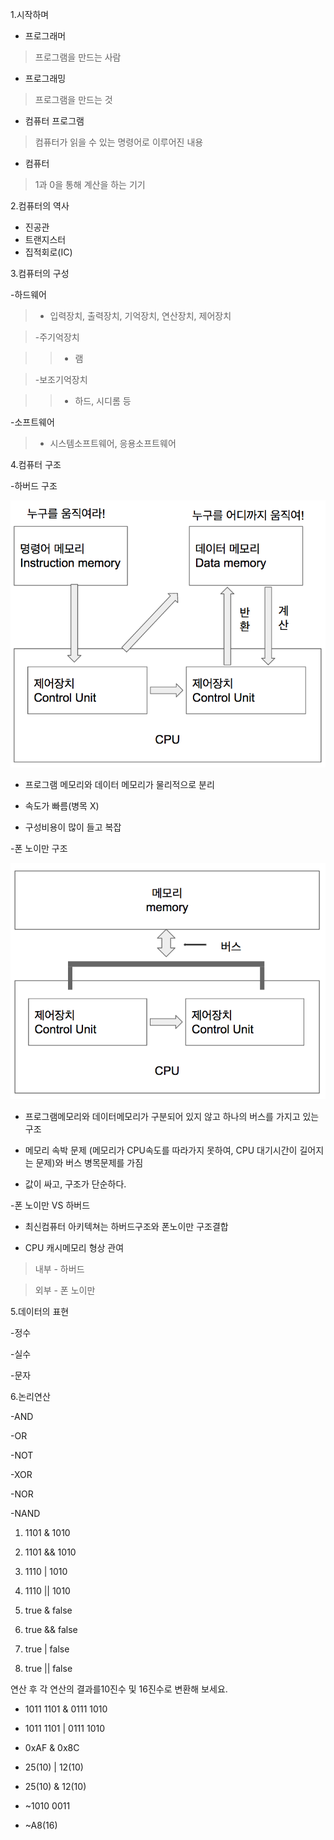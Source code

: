 1.시작하며

* 프로그래머

>프로그램을 만드는 사람

* 프로그래밍

>프로그램을 만드는 것

* 컴퓨터 프로그램

>컴퓨터가 읽을 수 있는 명령어로 이루어진 내용

* 컴퓨터

>1과 0을 통해 계산을 하는 기기


2.컴퓨터의 역사

* 진공관
* 트랜지스터
* 집적회로(IC)

3.컴퓨터의 구성

-하드웨어

>* 입력장치, 출력장치, 기억장치, 연산장치, 제어장치

>-주기억장치

>>* 램

>-보조기억장치

>>* 하드, 시디롬 등

-소프트웨어
>* 시스템소프트웨어, 응용소프트웨어

4.컴퓨터 구조

-하버드 구조

![하버드](https://github.com/KimYunseo/summary/blob/master/harvard.png?raw=true)

* 프로그램 메모리와 데이터 메모리가 물리적으로 분리

* 속도가 빠름(병목 X)

* 구성비용이 많이 들고 복잡


-폰 노이만 구조

![폰노이만](https://github.com/KimYunseo/summary/blob/master/von_neumann.png?raw=true)

* 프로그램메모리와 데이터메모리가 구분되어 있지 않고 하나의 버스를 가지고 있는 구조

* 메모리 속박 문제 (메모리가 CPU속도를 따라가지 못하여, CPU 대기시간이 길어지는 문제)와 버스 병목문제를 가짐

* 값이 싸고, 구조가 단순하다.

-폰 노이만 VS 하버드

* 최신컴퓨터 아키텍쳐는 하버드구조와 폰노이만 구조결합

* CPU 캐시메모리 형상 관여

>내부 - 하버드

>외부 - 폰 노이만


5.데이터의 표현

-정수

-실수

-문자

6.논리연산

-AND

-OR

-NOT

-XOR

-NOR

-NAND

1) 1101 & 1010

2) 1101 && 1010

3) 1110 | 1010

4) 1110 || 1010

5) true & false

6) true && false

7) true | false

8) true || false

연산 후 각 연산의 결과를10진수 및 16진수로 변환해 보세요.

* 1011 1101 & 0111 1010

* 1011 1101 | 0111 1010

* 0xAF & 0x8C

* 25(10) | 12(10)

* 25(10) & 12(10)

* ~1010 0011

* ~A8(16)

